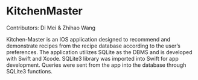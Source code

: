 # KitchenMaster

Contributors: Di Mei & Zhihao Wang

Kitchen-Master is an IOS application designed to recommend and demonstrate recipes from the recipe database according to the user’s preferences. The application utilizes SQLite as the DBMS and is developed with Swift and Xcode. SQLite3 library was imported into Swift for app development. Queries were sent from the app into the database through SQLite3 functions.
